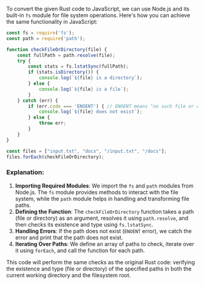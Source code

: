 To convert the given Rust code to JavaScript, we can use Node.js and its built-in `fs` module for file system operations. Here's how you can achieve the same functionality in JavaScript:

```javascript
const fs = require('fs');
const path = require('path');

function checkFileOrDirectory(file) {
    const fullPath = path.resolve(file);
    try {
        const stats = fs.lstatSync(fullPath);
        if (stats.isDirectory()) {
            console.log(`${file} is a directory`);
        } else {
            console.log(`${file} is a file`);
        }
    } catch (err) {
        if (err.code === 'ENOENT') { // ENOENT means "no such file or directory"
            console.log(`${file} does not exist`);
        } else {
            throw err;
        }
    }
}

const files = ["input.txt", "docs", "/input.txt", "/docs"];
files.forEach(checkFileOrDirectory);
```

### Explanation:
1. **Importing Required Modules**: We import the `fs` and `path` modules from Node.js. The `fs` module provides methods to interact with the file system, while the `path` module helps in handling and transforming file paths.
2. **Defining the Function**: The `checkFileOrDirectory` function takes a path (file or directory) as an argument, resolves it using `path.resolve`, and then checks its existence and type using `fs.lstatSync`.
3. **Handling Errors**: If the path does not exist (`ENOENT` error), we catch the error and print that the path does not exist.
4. **Iterating Over Paths**: We define an array of paths to check, iterate over it using `forEach`, and call the function for each path.

This code will perform the same checks as the original Rust code: verifying the existence and type (file or directory) of the specified paths in both the current working directory and the filesystem root.

